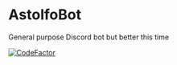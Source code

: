 # AstolfoBot
General purpose Discord bot but better this time

[![CodeFactor](https://www.codefactor.io/repository/github/warpaboi/astolfobot/badge)](https://www.codefactor.io/repository/github/warpaboi/astolfobot)
